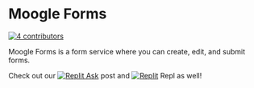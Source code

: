 # Moogle Forms
[![**4 contributors**](https://img.shields.io/badge/contributors-4-green)](https://github.com/orgs/moogle-devs/people)

Moogle Forms is a form service where you can create, edit, and submit forms.

Check out our [![Replit Ask](https://img.shields.io/badge/Replit_Ask-white?logo=replit)](https://ask.replit.com/t/moogle-forms-a-form-service-where-you-can-edit-submit-and-use-forms/54406?u=element1010) post and [![Replit](https://img.shields.io/badge/Replit-white?logo=replit)](https://replit.com/@m00gle/forms?v=1) Repl as well!
